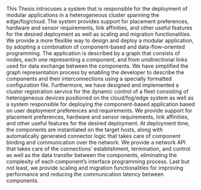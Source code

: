 This Thesis introcuses a system that is responsible for the deployment of modular applications in a heterogeneous cluster spanning the edge/fog/cloud. The system provides support for placement preferences, hardware and sensor requirements, link affinities, and other useful features for the desired deployment as well as scaling and migration functionalities.
We provide a more flexible way to design and deploy a modular application, by adopting a combination of component-based and data-flow-oriented programming. The application is described by a graph that consists of nodes, each one representing a component, and from unidirectional links used for data exchange between the components. We have simplified the graph representation process by enabling the developer to describe the components and their interconnections using a specially formatted configuration file. 
Furthermore, we have designed and implemented a cluster registration service for the dynamic control of a fleet consisting of heterogeneous devices positioned on the cloud/fog/edge system as well as a system responsible for deploying the component-based application based on user deployment preferences and requirements. We provide support for placement preferences, hardware and sensor requirements, link affinities, and other useful features for the desired deployment. At deployment time, the components are instantiated on the target hosts, along with automatically generated connector logic that takes care of component binding and communication over the network. We provide a network API that takes care of the connections’ establishment, termination, and control as well as the data transfer between the components, eliminating the complexity of each component’s interface programming process. Last but not least, we provide scaling and migration functionalities for improving performance and reducing the communication latency between components.
